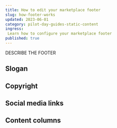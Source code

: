 ```yaml
---
title: How to edit your marketplace footer 
slug: how-footer-works
updated: 2023-06-01
category: pilot-day-guides-static-content
ingress:
 Learn how to configure your marketplace footer
published: true
---
```


DESCRIBE THE FOOTER 


## Slogan 

## Copyright 

## Social media links 

## Content columns 
